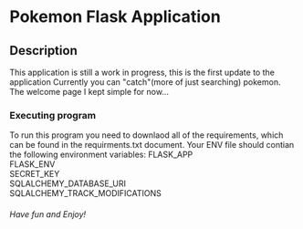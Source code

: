 # Pokemon Flask Application

## Description
This application is still  a work in progress, this is the first update to the application
Currently you can "catch"(more of just searching) pokemon.
The welcome page I kept simple for now...



### Executing program
To run this program you need to downlaod all of the requirements, which can be found in the requirments.txt document.
Your ENV file should contian the following environment variables:
FLASK_APP  
FLASK_ENV  
SECRET_KEY  
SQLALCHEMY_DATABASE_URI  
SQLALCHEMY_TRACK_MODIFICATIONS  

###### Have fun and Enjoy!